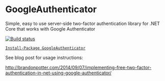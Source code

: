 # GoogleAuthenticator
Simple, easy to use server-side two-factor authentication library for .NET Core that works with Google Authenticator

[![Build status](https://ci.appveyor.com/api/projects/status/af654g26n9l3840p?svg=true)](https://ci.appveyor.com/project/BrandonPotter/googleauthenticator)

[`Install-Package GoogleAuthenticator`](https://www.nuget.org/packages/GoogleAuthenticator)

See blog post for usage instructions:

http://brandonpotter.com/2014/09/07/implementing-free-two-factor-authentication-in-net-using-google-authenticator/
